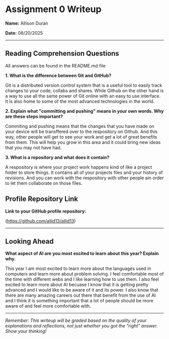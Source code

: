 # Assignment 0 Writeup

**Name:** Allison Duran

**Date:** 08/20/2025

---

## Reading Comprehension Questions
All answers can be found in the README.md file

**1. What is the difference between Git and GitHub?**

Git is a distributed version control system that is a useful tool to easily track changes to your code, collabs and shares. While Github on the other hand is a way to use all the same power of Git online with an easy to use interface. It is also home to some of the most advanced technologies in the world.

**2. Explain what "committing and pushing" means in your own words. Why are these steps important?**

Commiting and pushing means that the changes that you have made on your device will be transffered over to the respository on Github. And this way, other people will get to see your work and get a lot of great benefits from them. This will help you grow in this area and it could bring new ideas that you may not have had.

**3. What is a repository and what does it contain?**

A respository is where your project work happens kind of like a project folder to store things. It contains all of your projects files and your history of revisions. And you can work with the respository with other people ain order to let them collaborate on those files.

## Profile Repository Link

**Link to your GitHub profile repository:** 

(https://github.com/allid13/allid13)

---

## Looking Ahead

**What aspect of AI are you most excited to learn about this year? Explain why.**

This year I am most excited to learn more about the languages used in computers and learn more about problem solving. I feel comfortable most of the time with different webs and I like learning how to use them. I also feel excited to learn more about AI becuase I know that it is getting pretty advanced and I would like to be aware of it and its power. I also know that there are many amazing careers out there that benefit from the use of AI and I think it is something important that a lot of people should be more aware of and feel more comfortable with. 

---

*Remember: This writeup will be graded based on the quality of your explanations and reflections, not just whether you got the "right" answer. Show your thinking!*
